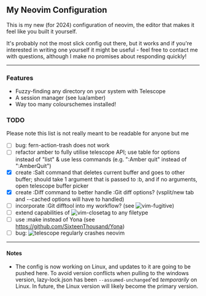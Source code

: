 ## My Neovim Configuration

This is my new (for 2024) configuration of neovim, the editor that makes it 
feel like you built it yourself.

It's probably not the most slick config out there, but it works and if you're
interested in writing one yourself it might be useful - feel free to contact
me with questions, although I make no promises about responding quickly!

---

### Features
- Fuzzy-finding any directory on your system with Telescope
- A session manager (see lua/amber)
- Way too many colourschemes installed!

### TODO
Please note this list is not really meant to be readable for anyone but me
- [ ] bug: fern-action-trash does not work
- [ ] refactor amber to fully utilise telescope API; use table for options 
  instead of "list" & use less commands (e.g. ":Amber quit" instead of 
  ":AmberQuit")
- [x] create :Salt command that deletes current buffer and goes to other  
  buffer; should take 1 argument that is passed to :b, and if no arguments, 
  open telescope buffer picker
- [x] create :Diff command to better handle :Git diff options?
    (vsplit/new tab and --cached options will have to handled)
- [ ] incorporate :Git difftool into my workflow? (see 
  ![vim-fugitive](https://github.com/tpope/vim-fugitive))
- [ ] extend capabilities of 
  ![vim-closetag](https://github.com/alvan/vim-closetag) to any filetype
- [ ] use :make instead of Yona (see 
  <https://github.com/SixteenThousand/Yona>)
- [ ] bug: ![telescope](https://github.com/nvim-telescope/telescope.nvim) 
  regularly crashes neovim

---

#### Notes
- The config is now working on Linux, and updates to it are going to be 
  pushed here. To avoid version conflicts when pulling to the windows 
  version, lazy-lock.json has been `--assumed-unchanged`'ed *temporarily* on 
  Linux.
  In future, the Linux version will likely become the primary version.
